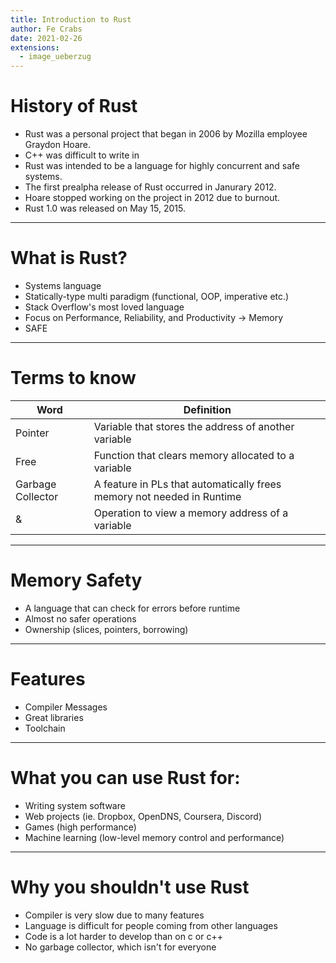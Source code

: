 ```yaml
---
title: Introduction to Rust
author: Fe Crabs
date: 2021-02-26
extensions:
  - image_ueberzug
---
```


# History of Rust
  - Rust was a personal project that began in 2006 by Mozilla employee Graydon Hoare.
  - C++ was difficult to write in
  - Rust was intended to be a language for highly concurrent and safe systems.
  - The first prealpha release of Rust occurred in Janurary 2012.
  - Hoare stopped working on the project in 2012 due to burnout.
  - Rust 1.0 was released on May 15, 2015.
  
---

# What is Rust?
  - Systems language
  - Statically-type multi paradigm (functional, OOP, imperative etc.)
  - Stack Overflow's most loved language
  - Focus on Performance, Reliability, and Productivity -> Memory
  - SAFE

---

# Terms to know

| Word              | Definition                                                             |
|-------------------|------------------------------------------------------------------------|
| Pointer           | Variable that stores the address of another variable                   |
| Free              | Function that clears memory allocated to a variable                    |
| Garbage Collector | A feature in PLs that automatically frees memory not needed in Runtime |
| &                 | Operation to view a memory address of a variable                       |

---

# Memory Safety
  - A language that can check for errors before runtime
  - Almost no safer operations
  - Ownership (slices, pointers, borrowing)
  
---

# Features
  - Compiler Messages
  - Great libraries
  - Toolchain
  
---

# What you can use Rust for:
  - Writing system software
  - Web projects (ie. Dropbox, OpenDNS, Coursera, Discord)
  - Games (high performance)
  - Machine learning (low-level memory control and performance)

---

# Why you shouldn't use Rust
  - Compiler is very slow due to many features
  - Language is difficult for people coming from other languages
  - Code is a lot harder to develop than on c or c++
  - No garbage collector, which isn't for everyone
